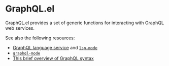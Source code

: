 GraphQL.el
==========

GraphQL.el provides a set of generic functions for interacting with
GraphQL web services.

See also the following resources:
- [GraphQL language service](https://github.com/graphql/graphql-language-service) and [`lsp-mode`](https://github.com/emacs-lsp/lsp-mode)
- [`graphql-mode`](https://github.com/davazp/graphql-mode)
- [This brief overview of GraphQL syntax](http://graphql.org/learn)
